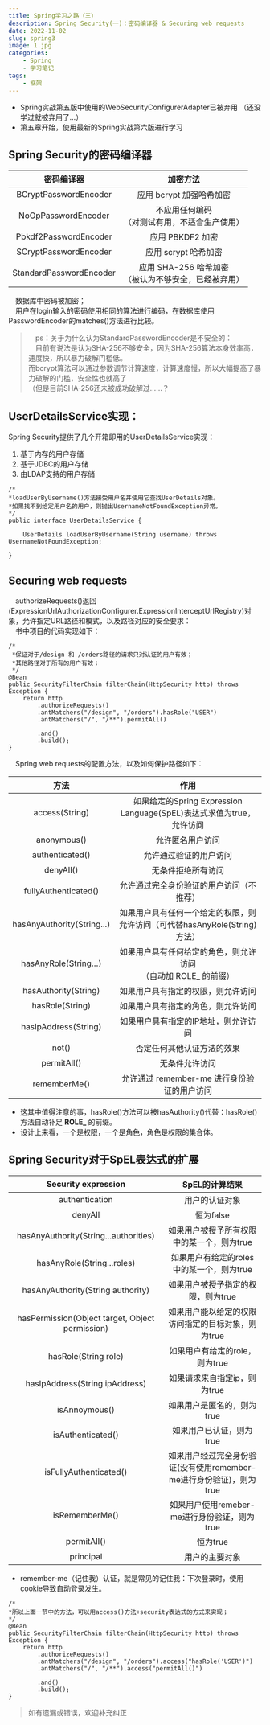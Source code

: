 ```yaml
---
title: Spring学习之路（三）
description: Spring Security(一)：密码编译器 & Securing web requests
date: 2022-11-02
slug: spring3
image: 1.jpg
categories:
    - Spring
    - 学习笔记
tags:
    - 框架
---
```

* Spring实战第五版中使用的WebSecurityConfigurerAdapter已被弃用 （还没学过就被弃用了...）  
* 第五章开始，使用最新的Spring实战第六版进行学习
## Spring Security的密码编译器

|          密码编译器          |                加密方法                 |
|:-----------------------:|:-----------------------------------:|
|  BCryptPasswordEncoder  |          应用 bcrypt 加强哈希加密           |
|   NoOpPasswordEncoder   |     不应用任何编码<br/>（对测试有用，不适合生产使用）     |
|  Pbkdf2PasswordEncoder  |            应用 PBKDF2 加密             |
|  SCryptPasswordEncoder  |           应用 scrypt 哈希加密            |
| StandardPasswordEncoder | 应用 SHA-256 哈希加密<br/>（被认为不够安全，已经被弃用） |  

&emsp;数据库中密码被加密；  
&emsp;用户在login输入的密码使用相同的算法进行编码，在数据库使用PasswordEncoder的matches()方法进行比较。  
> &emsp;ps：关于为什么认为StandardPasswordEncoder是不安全的：  
> &emsp;目前有说法是认为SHA-256不够安全，因为SHA-256算法本身效率高，速度快，所以暴力破解门槛低。  
> 而bcrypt算法可以通过参数调节计算速度，计算速度慢，所以大幅提高了暴力破解的门槛，安全性也就高了  
> （但是目前SHA-256还未被成功破解过……？


## UserDetailsService实现：
Spring Security提供了几个开箱即用的UserDetailsService实现：
1. 基于内存的用户存储
2. 基于JDBC的用户存储 
3. 由LDAP支持的用户存储
```
/*
*loadUserByUsername()方法接受用户名并使用它查找UserDetails对象。
*如果找不到给定用户名的用户，则抛出UsernameNotFoundException异常。
*/
public interface UserDetailsService {
 
    UserDetails loadUserByUsername(String username) throws UsernameNotFoundException;
 
}
```


## Securing web requests
&emsp;authorizeRequests()返回(ExpressionUrlAuthorizationConfigurer.ExpressionInterceptUrlRegistry)对象，允许指定URL路径和模式，以及路径对应的安全要求：  
&emsp;书中项目的代码实现如下：
```
/*
 *保证对于/design 和 /orders路径的请求只对认证的用户有效；
 *其他路径对于所有的用户有效；
 */
@Bean
public SecurityFilterChain filterChain(HttpSecurity http) throws Exception {
    return http
	    .authorizeRequests()
	    .antMatchers("/design", "/orders").hasRole("USER")
	    .antMatchers("/", "/**").permitAll()
	 
	    .and()
	    .build();
}
```
&emsp;Spring web requests的配置方法，以及如何保护路径如下：

|             方法             |                          作用                          |
|:--------------------------:|:----------------------------------------------------:|
|       access(String)       | 如果给定的Spring Expression Language(SpEL)表达式求值为true，允许访问 |
|        anonymous()         |                       允许匿名用户访问                       |
|      authenticated()       |                     允许通过验证的用户访问                      |
|         denyAll()          |                      无条件拒绝所有访问                       |  
|    fullyAuthenticated()    |                 允许通过完全身份验证的用户访问（不推荐）                 |
| hasAnyAuthority(String...) |    如果用户具有任何一个给定的权限，则允许访问（可代替hasAnyRole(String)方法）    |
|    hasAnyRole(String…)     |       如果用户具有任何给定的角色，则允许访问<br/> （自动加 ROLE_ 的前缀）       |
|    hasAuthority(String)    |                  如果用户具有指定的权限，则允许访问                   |
|      hasRole(String)       |                  如果用户具有指定的角色，则允许访问                   |
|    hasIpAddress(String)    |                 如果用户具有指定的IP地址，则允许访问                  |
|           not()            |                    否定任何其他认证方法的效果                     |
|        permitAll()         |                       无条件允许访问                        |
|        rememberMe()        |             允许通过 remember-me 进行身份验证的用户访问             |	
* 这其中值得注意的事，hasRole()方法可以被hasAuthority()代替：hasRole()方法自动补足 **ROLE_** 的前缀。  
* 设计上来看，一个是权限，一个是角色，角色是权限的集合体。

## Spring Security对于SpEL表达式的扩展

|               Security expression               |                                       SpEL的计算结果                                       |
|:-----------------------------------------------:|:-------------------------------------------------------------------------------------:|
|                 authentication                  |                                        用户的认证对象                                        |
|                     denyAll                     |                                        恒为false                                        |
|      hasAnyAuthority(String...authorities)      |                                如果用户被授予所有权限中的某一个，则为true                                |
|           hasAnyRole(String...roles)            |                               如果用户有给定的roles中的某一个，则为true                               |
|        hasAnyAuthority(String authority)        |                                  如果用户被授予指定的权限，则为true                                  |  
| hasPermission(Object target, Object permission) |                              如果用户能以给定的权限访问指定的目标对象，则为true                              |
|              hasRole(String role)               |                                  如果用户有给定的role，则为true                                  |
|         hasIpAddress(String ipAddress)          |                                   如果请求来自指定ip，则为true                                   |
|                  isAnnoymous()                  |                                    如果用户是匿名的，则为true                                    |
|                isAuthenticated()                |                                    如果用户已认证，则为true                                     |
|             isFullyAuthenticated()              |                      如果用户经过完全身份验证(没有使用remember-me进行身份验证)，则为true                       |
|                 isRememberMe()                  |                             如果用户使用remeber-me进行身份验证，则为true                             |
|                   permitAll()                   |                                        恒为true                                         |
|                    principal                    |                                        用户的主要对象                                        |
* remember-me（记住我）认证，就是常见的记住我：下次登录时，使用cookie导致自动登录发生。
```
/*
*所以上面一节中的方法，可以用access()方法+security表达式的方式来实现；
*/
@Bean
public SecurityFilterChain filterChain(HttpSecurity http) throws Exception {
    return http
        .authorizeRequests()
        .antMatchers("/design", "/orders").access("hasRole('USER')")
        .antMatchers("/", "/**").access("permitAll()")
	 
	    .and()
	    .build();
}
```

> 如有遗漏或错误，欢迎补充纠正